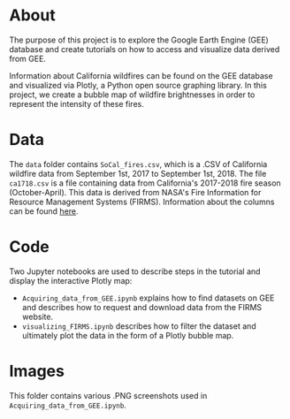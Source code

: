 # About

The purpose of this project is to explore the Google Earth Engine (GEE) database and create tutorials on how to access and visualize data derived from GEE.

Information about California wildfires can be found on the GEE database and visualized via Plotly, a Python open source graphing library. In this project, we create a bubble map of wildfire brightnesses in order to represent the intensity of these fires.

# Data

The `data` folder contains `SoCal_fires.csv`, which is a .CSV of California wildfire data from September 1st, 2017 to September 1st, 2018. The file `ca1718.csv` is a file containing data from California's 2017-2018 fire season (October-April). This data is derived from NASA's Fire Information for Resource Management Systems (FIRMS). Information about the columns can be found [here](https://earthdata.nasa.gov/earth-observation-data/near-real-time/firms/c6-mcd14dl).

# Code

Two Jupyter notebooks are used to describe steps in the tutorial and display the interactive Plotly map:
- `Acquiring_data_from_GEE.ipynb` explains how to find datasets on GEE and describes how to  request and download data from the FIRMS website.
- `visualizing_FIRMS.ipynb` describes how to filter the dataset and ultimately plot the data in the form of a Plotly bubble map.

# Images

This folder contains various .PNG screenshots used in `Acquiring_data_from_GEE.ipynb`.
